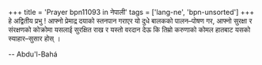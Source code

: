 +++
title = 'Prayer bpn11093 in नेपाली'
tags = ['lang-ne', 'bpn-unsorted']
+++
हे अद्वितीय प्रभु ! आफ्नो प्रेमाद्र दयाको स्तनपान गराएर यो दुधे बालकको पालन–पोषण गर, आफ्नो सुरक्षा र संरक्षणको कोक्रोमा यसलाई सुरक्षित राख र यस्तो वरदान देऊ कि तिम्रो करुणाको कोमल हातबाट यसको स्याहार–सुसार होस् ।

-- Abdu'l-Bahá
